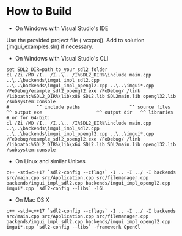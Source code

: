 # How to Build

-   On Windows with Visual Studio's IDE

Use the provided project file (.vcxproj). Add to solution (imgui_examples.sln) if necessary.

-   On Windows with Visual Studio's CLI

```
set SDL2_DIR=path_to_your_sdl2_folder
cl /Zi /MD /I.. /I..\.. /I%SDL2_DIR%\include main.cpp ..\..\backends\imgui_impl_sdl2.cpp ..\..\backends\imgui_impl_opengl2.cpp ..\..\imgui*.cpp /FeDebug/example_sdl2_opengl2.exe /FoDebug/ /link /libpath:%SDL2_DIR%\lib\x86 SDL2.lib SDL2main.lib opengl32.lib /subsystem:console
#          ^^ include paths                  ^^ source files                                                            ^^ output exe                    ^^ output dir   ^^ libraries
# or for 64-bit:
cl /Zi /MD /I.. /I..\.. /I%SDL2_DIR%\include main.cpp ..\..\backends\imgui_impl_sdl2.cpp ..\..\backends\imgui_impl_opengl2.cpp ..\..\imgui*.cpp /FeDebug/example_sdl2_opengl2.exe /FoDebug/ /link /libpath:%SDL2_DIR%\lib\x64 SDL2.lib SDL2main.lib opengl32.lib /subsystem:console
```

-   On Linux and similar Unixes

```
c++ -std=c++17 `sdl2-config --cflags` -I .. -I ../ -I backends src/main.cpp src/Application.cpp src/filemanager.cpp backends/imgui_impl_sdl2.cpp backends/imgui_impl_opengl2.cpp imgui*.cpp `sdl2-config --libs` -lGL
```

-   On Mac OS X

```
c++ -std=c++17 `sdl2-config --cflags` -I .. -I ../ -I backends src/main.cpp src/Application.cpp src/filemanager.cpp backends/imgui_impl_sdl2.cpp backends/imgui_impl_opengl2.cpp imgui*.cpp `sdl2-config --libs` -framework OpenGl
```
